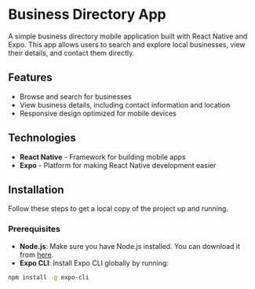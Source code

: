 # Business Directory App

A simple business directory mobile application built with React Native and Expo. This app allows users to search and explore local businesses, view their details, and contact them directly.

## Features

- Browse and search for businesses
- View business details, including contact information and location
- Responsive design optimized for mobile devices

## Technologies

- **React Native** - Framework for building mobile apps
- **Expo** - Platform for making React Native development easier

## Installation

Follow these steps to get a local copy of the project up and running.

### Prerequisites

- **Node.js**: Make sure you have Node.js installed. You can download it from [here](https://nodejs.org/).
- **Expo CLI**: Install Expo CLI globally by running:

```bash
npm install -g expo-cli
